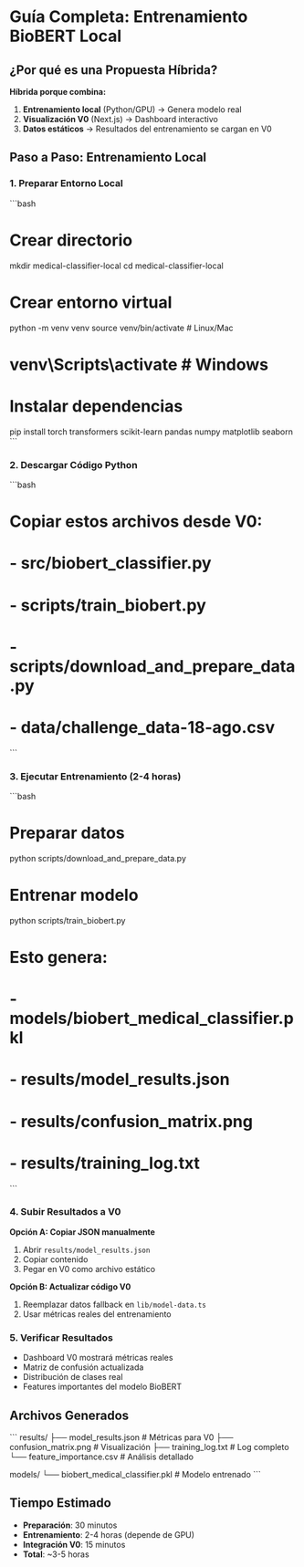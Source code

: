 # Guía Completa: Entrenamiento BioBERT Local

## ¿Por qué es una Propuesta Híbrida?

**Híbrida porque combina:**
1. **Entrenamiento local** (Python/GPU) → Genera modelo real
2. **Visualización V0** (Next.js) → Dashboard interactivo
3. **Datos estáticos** → Resultados del entrenamiento se cargan en V0

## Paso a Paso: Entrenamiento Local

### 1. Preparar Entorno Local
\`\`\`bash
# Crear directorio
mkdir medical-classifier-local
cd medical-classifier-local

# Crear entorno virtual
python -m venv venv
source venv/bin/activate  # Linux/Mac
# venv\Scripts\activate   # Windows

# Instalar dependencias
pip install torch transformers scikit-learn pandas numpy matplotlib seaborn
\`\`\`

### 2. Descargar Código Python
\`\`\`bash
# Copiar estos archivos desde V0:
# - src/biobert_classifier.py
# - scripts/train_biobert.py  
# - scripts/download_and_prepare_data.py
# - data/challenge_data-18-ago.csv
\`\`\`

### 3. Ejecutar Entrenamiento (2-4 horas)
\`\`\`bash
# Preparar datos
python scripts/download_and_prepare_data.py

# Entrenar modelo
python scripts/train_biobert.py

# Esto genera:
# - models/biobert_medical_classifier.pkl
# - results/model_results.json
# - results/confusion_matrix.png
# - results/training_log.txt
\`\`\`

### 4. Subir Resultados a V0

**Opción A: Copiar JSON manualmente**
1. Abrir `results/model_results.json`
2. Copiar contenido
3. Pegar en V0 como archivo estático

**Opción B: Actualizar código V0**
1. Reemplazar datos fallback en `lib/model-data.ts`
2. Usar métricas reales del entrenamiento

### 5. Verificar Resultados
- Dashboard V0 mostrará métricas reales
- Matriz de confusión actualizada
- Distribución de clases real
- Features importantes del modelo BioBERT

## Archivos Generados
\`\`\`
results/
├── model_results.json      # Métricas para V0
├── confusion_matrix.png    # Visualización
├── training_log.txt        # Log completo
└── feature_importance.csv  # Análisis detallado

models/
└── biobert_medical_classifier.pkl  # Modelo entrenado
\`\`\`

## Tiempo Estimado
- **Preparación**: 30 minutos
- **Entrenamiento**: 2-4 horas (depende de GPU)
- **Integración V0**: 15 minutos
- **Total**: ~3-5 horas
